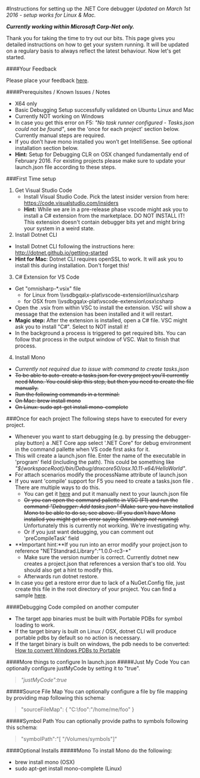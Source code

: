 ﻿#Instructions for setting up the .NET Core debugger
*Updated on  March 1st 2016 - setup works for Linux & Mac.*

***Currently working within Microsoft Corp-Net only.***

Thank you for taking the time to try out our bits. 
This page gives you detailed instructions on how to get your system running. 
It will be updated on a regulary basis to always reflect the latest behaviour. Now let's get started.​

####Your Feedback​

Please place your feedback [here](https://github.com/OmniSharp/omnisharp-vscode/issues). 

####Prerequisites / Known Issues / Notes
* X64 only
* Basic Debugging Setup successfully validated on Ubuntu Linux and Mac
* Currently NOT working on Windows
* In case you get this error on F5: *"No task runner configured -  Tasks.json could not be found"*, see the 'once for each project' section below. Currently manual steps are required.
* If you don’t have mono installed you won’t get IntelliSense. See optional installation section below.
* **Hint:** Setup for Debugging CLR on OSX changed fundamentally end of February 2016. For existing projects please make sure to update your launch.json file according to these steps.​

###First Time setup
1. Get Visual Studio Code
    * Install Visual Studio Code. Pick the latest insider version from here: https://code.visualstudio.com/insiders
    * **Hint:** While we are in a pre-release phase vscode might ask you to install a C# extension from the marketplace. DO NOT INSTALL IT! This extension doesn't contain debugger bits yet and might bring your system in a weird state.   
2. Install Dotnet CLI
 * Install Dotnet CLI following the instructions here:  http://dotnet.github.io/getting-started  
 * **Hint for Mac**: Dotnet CLI requires openSSL to work. It will ask you to install this during installation. Don't forget this!
3. C# Extension for VS Code
 * Get "omnisharp-*.vsix" file
    * for Linux from \\\\vsdbgqa\x-plat\vscode-extension\linux\csharp
    * for OSX from \\\\vsdbgqa\x-plat\vscode-extension\osx\csharp
 * Open the .vsix from within VSC to install the extension. VSC will show a message that the extension has been installed and it will restart. 
 * **Magic step:** After the extension is installed, open a C# file. VSC might ask you to install "C#". Select to NOT install it! 
 * In the background a process is triggered to get required bits. You can follow that process in the output window of VSC. Wait to finish that process.
4. Install Mono 
 * *Currently not required due to issue with command to create tasks.json*
 * ~~To be able to auto-create a tasks.json for every project you'll currently need Mono. You could skip this step, but then you need to create the file manually.~~
 * ~~Run the following commands in a terminal:~~
 * ~~On Mac: brew install mono~~
 * ~~On Linux: sudo apt-get install mono-complete~~

###Once for each project
The following steps have to executed for every project. 
* Whenever you want to start debugging (e.g. by pressing the debugger-play button) a .NET Core app select '.NET Core"  for debug environment in the command pallette when VS code first asks for it. 
* This will create a launch.json file. Enter the name of the executable in 'program' field (including the path). This could be something like *"${workspaceRoot}/bin/Debug/dnxcore50/osx.10.11-x64/HelloWorld"*. 
* For attach scenarios modify the processName attribute of launch.json
* If you want 'compile' support for F5 you need to create a tasks.json file . There are multiple ways to do this.
  * You can get it [here](https://github.com/OmniSharp/omnisharp-vscode/blob/dev/template-tasks.json) and put it manually next to your launch.json file 
  * ~~Or you can open the command pallette in VSC (F1) and run the command *"Debugger: Add tasks.json"* (Make sure you have installed Mono to be able to do so, see above.
  (If you don't have Mono installed you might get an error saying *Omnisharp not running*)~~ Unfortunately this is currently not working. We're investigating why.
  * Or if you just want debugging, you can comment out 'preCompileTask' field​
* **Important hint:**If you run into an error modify your project.json to reference "NETStandrad.Library":"1.0.0-rc3-*"
  * Make sure the version number is correct. Currently dotnet new creates a project.json that references a version that's too old. You should also get a hint to modify this.
  * Afterwards run dotnet restore.
* In case you get a restore error due to lack of a NuGet.Config file, just create this file in the root directory of your project. You can find a sample [here](https://github.com/Microsoft/MIEngine/blob/abeebec39221c654bd69a0d2bcadca6a4a0d0392/tools/InstallToVSCode/CLRDependencies/NuGet.Config). 

####Debugging Code compiled on another computer
* The target app binaries must be built with Portable PDBs for symbol loading to work. 
* If the target binary is built on Linux / OSX, dotnet CLI will produce portable pdbs by default so no action is necessary. 
* If the target binary is built on windows, the pdb needs to be converted: [How to convert Windows PDBs to Portable](https://microsoft.sharepoint.com/teams/DD_VSPlat/Diagnostics/_layouts/15/WopiFrame.aspx?sourcedoc={872c5298-6f17-4960-a5a0-acc4f215e730}&action=edit&wd=target%28%2F%2FMDD%2FXPlat%20CLR.one%7C1b640b59-6617-4452-b360-c24e9d5cad48%2FHow%20to%20convert%20Windows%20PDBs%20to%20Portable%7C49651c0c-f5a0-4d77-9478-9a233f0bf345%2F%29)

####More things to configure In launch.json
#####Just My Code
You can optionally configure justMyCode by setting it to "true".
>*"justMyCode":true*

#####Source File Map
You can optionally configure a file by file mapping by providing map following this schema:

>"sourceFileMap":  {
    "C:\foo":"/home/me/foo"
    }

#####Symbol Path
You can optionally provide paths to symbols following this schema:
>"symbolPath":"[ \"/Volumes/symbols\"]"

####Optional Installs
#####Mono
To install Mono do the following:
* brew install mono (OSX)
* sudo apt-get install mono-complete (Linux)
